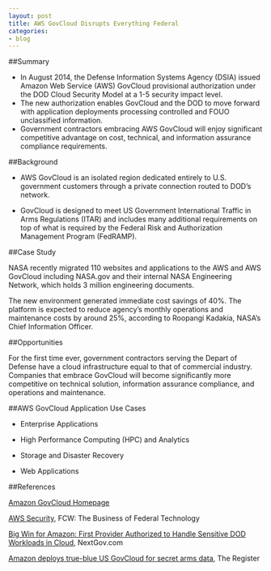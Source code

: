 ```yaml
---
layout: post
title: AWS GovCloud Disrupts Everything Federal
categories:
- blog
---
```


##Summary

* In August 2014, the Defense Information Systems Agency (DSIA) issued Amazon Web Service (AWS) GovCloud provisional authorization under the DOD Cloud Security Model at a 1-5 security impact level. 
* The new authorization enables GovCloud and the DOD to move forward with application deployments processing controlled and FOUO unclassified information.
* Government contractors embracing AWS GovCloud will enjoy significant competitive advantage on cost, technical, and information assurance compliance requirements.

##Background

* AWS GovCloud is an isolated region dedicated entirely to U.S. government customers through a private connection routed to DOD’s network.

* GovCloud is designed to meet US Government International Traffic in Arms Regulations (ITAR) and includes many additional requirements on top of what is required by the Federal Risk and Authorization Management Program (FedRAMP).

##Case Study

NASA recently migrated 110 websites and applications to the AWS and AWS GovCloud including NASA.gov and their internal NASA Engineering Network, which holds 3 million engineering documents. 

The new environment generated immediate cost savings of 40%. The platform is expected to reduce agency’s monthly operations and maintenance costs by around 25%, according to Roopangi Kadakia, NASA’s Chief Information Officer.

##Opportunities

For the first time ever, government contractors serving the Depart of Defense have a cloud infrastructure equal to that of commercial industry.  Companies that embrace GovCloud will become significantly more competitive on technical solution, information assurance compliance, and operations and maintenance.

##AWS GovCloud Application Use Cases

* Enterprise Applications

* High Performance Computing (HPC) and Analytics

* Storage and Disaster Recovery

* Web Applications

##References

[Amazon GovCloud Homepage](http://aws.amazon.com/govcloud-us/)

[AWS Security](http://fcw.com/Articles/2014/08/21/News-in-brief-August-21.aspx), FCW: The Business of Federal Technology

[Big Win for Amazon: First Provider Authorized to Handle Sensitive DOD Workloads in Cloud](www.nextgov.com/cloud-computing/2014/08/big-win-amazon-first-provider-authorized-handle-sensitive-dod-workloads/92069/), NextGov.com

[Amazon deploys true-blue US GovCloud for secret arms data](www.theregister.co.uk/2011/08/17/amazon_government_defense_cloud/), The Register